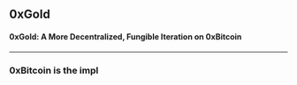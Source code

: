 ## 0xGold

#### 0xGold: A More Decentralized, Fungible Iteration on 0xBitcoin

------------

### 0xBitcoin is the impl